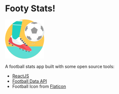 # Footy Stats!

![Footy Stats](./src/images/footy-stats.png)

A football stats app built with some open source tools:

- [ReactJS](react-js)
- [Football Data API](footy-api)
- Football Icon from [Flaticon](footy-icon)


[react-js]: https://reactjs.org/
[footy-api]: http://www.football-data.org/
[footy-icon]: https://www.flaticon.com/free-icon/football_201583#term=football&page=1&position=2